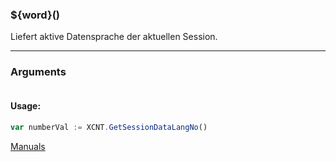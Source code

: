 ﻿### ${word}()
Liefert aktive Datensprache der aktuellen Session.

----

### Arguments
```ts
```
#### Usage:
```ts
var numberVal := XCNT.GetSessionDataLangNo()
```

[Manuals](https://manuals.opacc.ch/docs/doku2401/F-Script/ScriptBlockFunc.XCNT.GetSessionDataLangNo.html)
